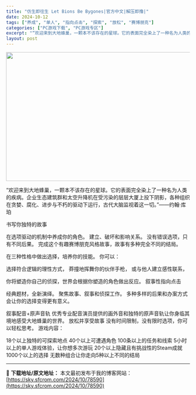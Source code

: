 ```yaml
---
title: "仿生即往生 Let Bions Be Bygones|官方中文|解压即撸|"
date: 2024-10-12
tags: ["养成", "单人", "指向点击", "探索", "放松", "赛博朋克"]
categories: ["PC游戏下载", "PC游戏专区"]
excerpt: "“欢迎来到大地蜂巢，一颗本不该存在的星球。它的表面完全染上了一种名为人类的疾病。企业生态建筑群和太空升降机在受污染的层层大厦上投下阴影，各种组织在贪婪、腐化、进步与不朽的驱动下运行，古代大脑监视着这一切。”——约翰·库珀 书写你独特的故事 在选项驱动的机制中养成你的角色。 建立、破坏和影响关系。 没&hellip;"
layout: post
---
```


<img class="aligncenter size-full wp-image-78568" src="https://sky.sfcrom.com/wp-content/uploads/2024/10/2024101215123536.webp" alt="" width="616" height="353" />

“欢迎来到大地蜂巢，一颗本不该存在的星球。它的表面完全染上了一种名为人类的疾病。企业生态建筑群和太空升降机在受污染的层层大厦上投下阴影，各种组织在贪婪、腐化、进步与不朽的驱动下运行，古代大脑监视着这一切。”——约翰·库珀

书写你独特的故事

在选项驱动的机制中养成你的角色。
建立、破坏和影响关系。
没有错误选项，只有不同后果。
完成这个有趣赛博朋克风格故事，故事有多种完全不同的结局。

在三种性格中做出选择，培养你的技能。
你可以：

选择符合逻辑的理性方式，
莽撞地挥舞你的伙伴手枪，
或与他人建立感性联系，

你将塑造你自己的侦探，世界会根据你塑造的角色做出反应。
叙事性指向点击

经典题材，全新演绎。
聚焦故事、叙事和侦探工作。
多种多样的后果和办案方式会让你的选择变得更有意义。

叙事配音+原声音轨
优秀专业配音演员提供的画外音和独特的原声音轨让你身临其境地感受大地蜂巢的世界。
放松并享受故事
没有时间限制，没有限时选项，你可以轻松思考。
游戏内容：

18个以上独特的可探索地点
40个以上可遭遇角色
100条以上的任务和线索
5小时以上的单人游戏体验，让你想多次游玩
20个以上隐藏且有挑战性的Steam成就
1000个以上的选择
无数种组合让你走向5种以上不同的结局

---
📖 **下载地址/原文地址：** 本文最初发布于我的博客网站：[https://sky.sfcrom.com/2024/10/78590](https://sky.sfcrom.com/2024/10/78590)
